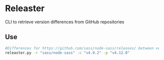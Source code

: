 # Releaster
CLI to retrieve version differences from GitHub repositories

## Use 

```bash
#Differences for https://github.com/sass/node-sass/releases/ between version 4.9.2 and 4.12.0
releaster.py -r "sass/node-sass" -c "v4.9.2" -p "v4.12.0"